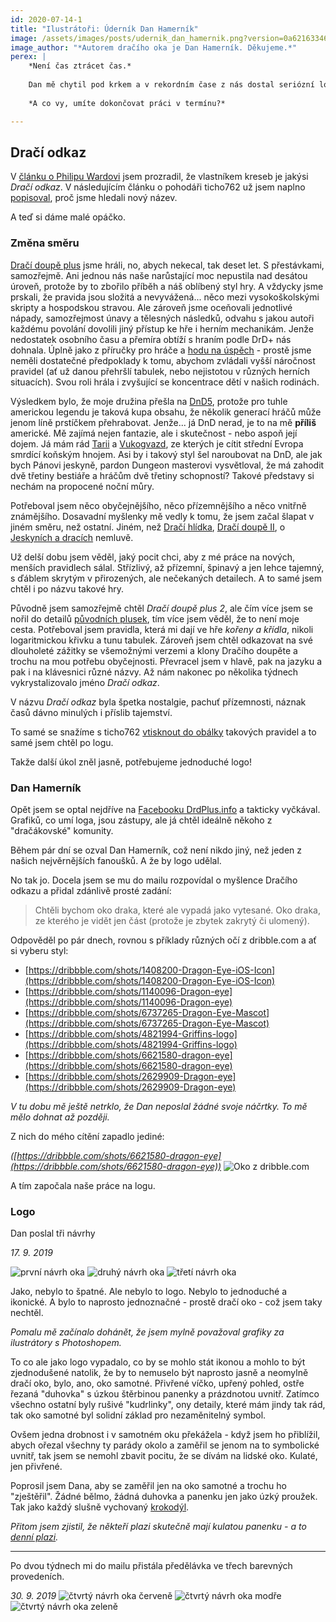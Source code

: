```yaml
---
id: 2020-07-14-1
title: "Ilustrátoři: Úderník Dan Hamerník"
image: /assets/images/posts/udernik_dan_hamernik.png?version=0a621633465f0713f3388ca6b1bb665f
image_author: "*Autorem dračího oka je Dan Hamerník. Děkujeme.*"
perex: |
    *Není čas ztrácet čas.*
    
    Dan mě chytil pod krkem a v rekordním čase z nás dostal seriózní logo. A tím byl oficiálně stvrzen Dračí odkaz.
    
    *A co vy, umíte dokončovat práci v termínu?*

---
```


## Dračí odkaz

V [článku o Philipu Wardovi](2020-06-18-kouzelnik-philip-ward.md#ke_stazeni) jsem prozradil, že vlastníkem kreseb je jakýsi *Dračí odkaz*. V následujícím článku o pohodáři ticho762 už jsem naplno [popisoval](2020-06-24-ilustratori-pohodar-ticho762.md#obalka-pro-draci-odkaz), proč jsme hledali nový název.

A teď si dáme malé opáčko.

### Změna směru

[Dračí doupě plus](https://www.drdplus.info) jsme hráli, no, abych nekecal, tak deset let. S přestávkami, samozřejmě. Ani jednou nás naše narůstající moc nepustila nad desátou úroveň, protože by to zbořilo příběh a náš oblíbený styl hry. A vždycky jsme prskali, že pravida jsou složitá a nevyvážená... něco mezi vysokoškolskými skripty a hospodskou stravou.
Ale zároveň jsme oceňovali jednotlivé nápady, samozřejmost únavy a tělesných následků, odvahu s jakou autoři každému povolání dovolili jiný přístup ke hře i herním mechanikám.
Jenže nedostatek osobního času a přemíra obtíží s hraním podle DrD+ nás dohnala. Úplně jako z příručky pro hráče a [hodu na úspěch](https://pph.drdplus.info/#znaceni_a_zapis_zakladniho_hodu_na_uspech) - prostě jsme neměli dostatečné předpoklady k tomu, abychom zvládali vyšší náročnost pravidel (ať už danou přehršlí tabulek, nebo nejistotou v různých herních situacích).
Svou roli hrála i zvyšující se koncentrace dětí v našich rodinách.

Výsledkem bylo, že moje družina přešla na [DnD5](http://www.d20.cz/clanky/pravidla/preklad-dnd-5e.html), protože pro tuhle americkou legendu je taková kupa obsahu, že několik generací hráčů může jenom líně prstíčkem přehrabovat. Jenže... já DnD nerad, je to na mě **příliš** americké. Mě zajímá nejen fantazie, ale i skutečnost - nebo aspoň její dojem. Já mám rád [Tarii](http://taria.unas.cz/index2.php) a [Vukogvazd](https://www.letopisy.vg/), ze kterých je cítit střední Evropa smrdící koňským hnojem.
Asi by i takový styl šel naroubovat na DnD, ale jak bych Pánovi jeskyně, pardon Dungeon masterovi vysvětloval, že má zahodit dvě třetiny bestiáře a hráčům dvě třetiny schopností? Takové představy si nechám na propocené noční můry.

Potřeboval jsem něco obyčejnějšího, něco přízemnějšího a něco vnitřně známějšího. Dosavadní myšlenky mě vedly k tomu, že jsem začal šlapat v jiném směru, než ostatní. Jiném, než [Dračí hlídka](https://www.dracihlidka.cz/#top), [Dračí doupě II](http://www.drd2.cz/), o [Jeskyních a dracích](https://www.jeskyneadraci.cz/) nemluvě.

Už delší dobu jsem věděl, jaký pocit chci, aby z mé práce na nových, menších pravidlech sálal. Střízlivý, až přízemní, špinavý a jen lehce tajemný, s ďáblem skrytým v přirozených, ale nečekaných detailech.
A to samé jsem chtěl i po názvu takové hry.

Původně jsem samozřejmě chtěl *Dračí doupě plus 2*, ale čím více jsem se nořil do detailů [původních plusek](https://www.drdplus.info/), tím více jsem věděl, že to není moje cesta.
Potřeboval jsem pravidla, která mi dají ve hře *kořeny a křídla*, nikoli logaritmickou křivku a tunu tabulek. Zároveň jsem chtěl odkazovat na své dlouholeté zážitky se všemožnými verzemi a klony Dračího doupěte a trochu na mou potřebu obyčejnosti.
Převracel jsem v hlavě, pak na jazyku a pak i na klávesnici různé názvy. Až nám nakonec po několika týdnech vykrystalizovalo jméno *Dračí odkaz*.

V názvu *Dračí odkaz* byla špetka nostalgie, pachuť přízemnosti, náznak časů dávno minulých i příslib tajemství.

To samé se snažíme s ticho762 [vtisknout do obálky](2020-06-24-ilustratori-pohodar-ticho762.md#obalka-pro-draci-odkaz) takových pravidel a to samé jsem chtěl po logu.

Takže další úkol zněl jasně, potřebujeme jednoduché logo!

### Dan Hamerník

Opět jsem se optal nejdříve na [Facebooku DrdPlus.info](https://www.facebook.com/drdplus.info/) a takticky vyčkával. Grafiků, co umí loga, jsou zástupy, ale já chtěl ideálně někoho z "dračákovské" komunity.

Během pár dní se ozval Dan Hamerník, což není nikdo jiný, než jeden z našich nejvěrnějších fanoušků. A že by logo udělal.

No tak jo. Docela jsem se mu do mailu rozpovídal o myšlence Dračího odkazu a přidal zdánlivě prosté zadání:

> Chtěli bychom oko draka, které ale vypadá jako vytesané. Oko draka, ze kterého je vidět jen část (protože je zbytek zakrytý či ulomený).

Odpověděl po pár dnech, rovnou s příklady různých očí z dribble.com a ať si vyberu styl:

- [https://dribbble.com/shots/1408200-Dragon-Eye-iOS-Icon](https://dribbble.com/shots/1408200-Dragon-Eye-iOS-Icon)
- [https://dribbble.com/shots/1140096-Dragon-eye](https://dribbble.com/shots/1140096-Dragon-eye)
- [https://dribbble.com/shots/6737265-Dragon-Eye-Mascot](https://dribbble.com/shots/6737265-Dragon-Eye-Mascot)
- [https://dribbble.com/shots/4821994-Griffins-logo](https://dribbble.com/shots/4821994-Griffins-logo)
- [https://dribbble.com/shots/6621580-dragon-eye](https://dribbble.com/shots/6621580-dragon-eye)
- [https://dribbble.com/shots/2629909-Dragon-eye](https://dribbble.com/shots/2629909-Dragon-eye)

*V tu dobu mě ještě netrklo, že Dan neposlal žádné svoje náčrtky. To mě mělo dohnat až později.* 

Z nich do mého cítění zapadlo jediné:

*([https://dribbble.com/shots/6621580-dragon-eye](https://dribbble.com/shots/6621580-dragon-eye))*
![Oko z dribble.com](/assets/images/posts/ilustratori_udernik_dan_hamernik/oko_z_dribble_300x300.png?version=06a813feac71938d6cde359c2488e72b)

A tím započala naše práce na logu.

### Logo


Dan poslal tři návrhy

*17. 9. 2019*

![první návrh oka](/assets/images/posts/ilustratori_udernik_dan_hamernik/prvni_oko_original_size.png?version=040487494d97297943956532da87cf32) ![druhý návrh oka](/assets/images/posts/ilustratori_udernik_dan_hamernik/druhe_oko_original_size.png) ![třetí návrh oka](/assets/images/posts/ilustratori_udernik_dan_hamernik/treti_oko_original_size.png)

Jako, nebylo to špatné. Ale nebylo to logo. Nebylo to jednoduché a ikonické. A bylo to naprosto jednoznačné - prostě dračí oko - což jsem taky nechtěl.

*Pomalu mě začínalo dohánět, že jsem mylně považoval grafiky za ilustrátory s Photoshopem.*

To co ale jako logo vypadalo, co by se mohlo stát ikonou a mohlo to být zjednodušené natolik, že by to nemuselo být naprosto jasně a neomylně dračí oko, bylo, ano, oko samotné. Přivřené víčko, upřený pohled, ostře řezaná "duhovka" s úzkou štěrbinou panenky a prázdnotou uvnitř.
Zatímco všechno ostatní byly rušivé "kudrlinky", ony detaily, které mám jindy tak rád, tak oko samotné byl solidní základ pro nezaměnitelný symbol.

Ovšem jedna drobnost i v samotném oku překážela - když jsem ho přiblížil, abych ořezal všechny ty parády okolo a zaměřil se jenom na to symbolické uvnitř, tak jsem se nemohl zbavit pocitu, že se dívám na lidské oko. Kulaté, jen přivřené.

Poprosil jsem Dana, aby se zaměřil jen na oko samotné a trochu ho "zještěřil". Žádné bělmo, žádná duhovka a panenku jen jako úzký proužek. Tak jako každý slušně vychovaný [krokodýl](https://i.pinimg.com/originals/92/96/4c/92964c159285445dd578d321afb17b81.jpg).

*Přitom jsem zjistil, že někteří plazi skutečně mají kulatou panenku - a to [denní plazi](https://www.abicko.cz/clanek/precti-si-priroda/21054/ocima-hada-tajemstvi-hadich-smyslu.html).*

---

Po dvou týdnech mi do mailu přistála předělávka ve třech barevných provedeních.

*30. 9. 2019*
![čtvrtý návrh oka červeně](/assets/images/posts/ilustratori_udernik_dan_hamernik/ctvrte_oko_cervene_original_size.png) ![čtvrtý návrh oka modře](/assets/images/posts/ilustratori_udernik_dan_hamernik/ctvrte_oko_modre_original_size.png) ![čtvrtý návrh oka zeleně](/assets/images/posts/ilustratori_udernik_dan_hamernik/ctvrte_oko_zelene_original_size.png)


